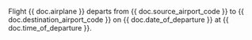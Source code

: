 Flight {{ doc.airplane }} departs from {{ doc.source_airport_code }}
to {{ doc.destination_airport_code }} on {{ doc.date_of_departure }}
at {{ doc.time_of_departure }}.